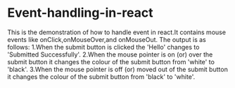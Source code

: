 # Event-handling-in-react
This is the demonstration of how to handle event in react.It contains mouse events like onClick,onMouseOver,and onMouseOut.
The output is as follows:
1.When the submit button is clicked the 'Hello' changes to 'Submitted Successfully'.
2.When the mouse pointer is on (or) over the submit button it changes the colour of the submit button from 'white' to 'black'.
3.When the mouse pointer is off (or) moved out of the submit button it changes the colour of the submit button from 'black' to 'white'.
